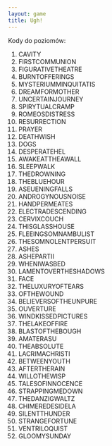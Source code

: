 ```yaml
---
layout: game
title: Ugh!
---
```


Kody do poziomów:

 1. CAVITY
 2. FIRSTCOMMUNION
 3. FIGURATIVETHEATRE
 4. BURNTOFFERINGS
 5. MYSTERIUMMINQUITATIS
 6. DREAMFORMOTHER
 7. UNCERTAINJOURNEY
 8. SPIRYTUALCRAMP
 9. ROMEOSDISTRESS
10. RESURRECTION
11. PRAYER
12. DEATHWISH
13. DOGS
14. DESPERATEHEL
15. AWAKEATTHEAWALL
16. SLEEPWALK
17. THEDROWNING
18. THEBLUEHOUR
19. ASEUENINGFALLS
20. ANDROGYNOUSNOISE
21. HANDPERMEATES
22. ELECTRADESCENDING
23. CERVIXCOUCH
24. THISGLASSHOUSE
25. FLEEINGSOMNAMBULIST
26. THESOMNOLENTPERSUIT
27. ASHES
28. ASHEPARTII
29. WHENIWASBED
30. LAMENTOVERTHESHADOWS
31. FACE
32. THELUXURYOFTEARS
33. OFTHEWOUND
34. BELIEVERSOFTHEUNPURE
35. OUVERTURE
36. WINDKISSEDPICTURES
37. THELAKEOFFIRE
38. BLASTOFTHEBOUGH
39. AMATERASU
40. THEABSOLUTE
41. LACRIMACHRISTI
42. BETWEENYOUTH
43. AFTERTHERAIN
44. WILLOTHEWISP
45. TALESOFINNOCENCE
46. STRAPPINGMEDOWN
47. THEDANZIGWALTZ
48. CHIMEREDESIDELA
49. SILENTTHUNDER
50. STRANGEFORTUNE
51. VENTRILOQUIST
52. GLOOMYSUNDAY
